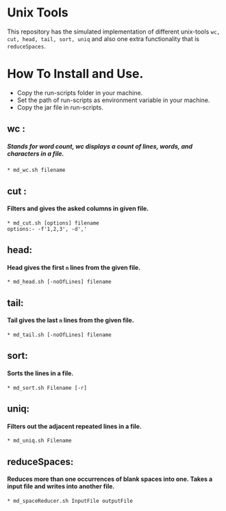 Unix Tools
====================
This repository has the simulated implementation of different unix-tools `wc, cut, head,
tail, sort, uniq` and also one extra functionality that is `reduceSpaces`.

# How To Install and Use.
* Copy the run-scripts folder in your machine.
* Set the path of run-scripts as environment variable in your machine.
* Copy the jar file in run-scripts.


## wc :
##### Stands for word count, wc displays a count of lines, words, and characters in a file.
    * md_wc.sh filename

## cut :
#### Filters and gives the asked columns in given file.
    * md_cut.sh [options] filename
    options:- -f'1,2,3', -d','

## head:
#### Head gives the first `n` lines from the given file.
    * md_head.sh [-noOfLines] filename

## tail:
#### Tail gives the last `n` lines from the given file.
    * md_tail.sh [-noOfLines] filename


## sort:
#### Sorts the lines in a file.
    * md_sort.sh Filename [-r]

## uniq:
#### Filters out the adjacent  repeated lines in a file.
    * md_uniq.sh Filename

## reduceSpaces:
#### Reduces more than one occurrences of blank spaces into one. Takes a input file and writes into another file.
    * md_spaceReducer.sh InputFile outputFile
